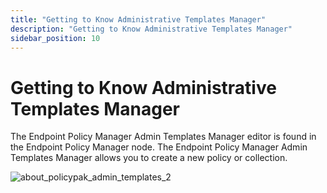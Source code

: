 ```yaml
---
title: "Getting to Know Administrative Templates Manager"
description: "Getting to Know Administrative Templates Manager"
sidebar_position: 10
---
```


# Getting to Know Administrative Templates Manager

The Endpoint Policy Manager Admin Templates Manager editor is found in the Endpoint Policy Manager
node. The Endpoint Policy Manager Admin Templates Manager allows you to create a new policy or
collection.

![about_policypak_admin_templates_2](/images/endpointpolicymanager/adminstrativetemplates/gettoknow/about_endpointpolicymanager_admin_templates_2.webp)
